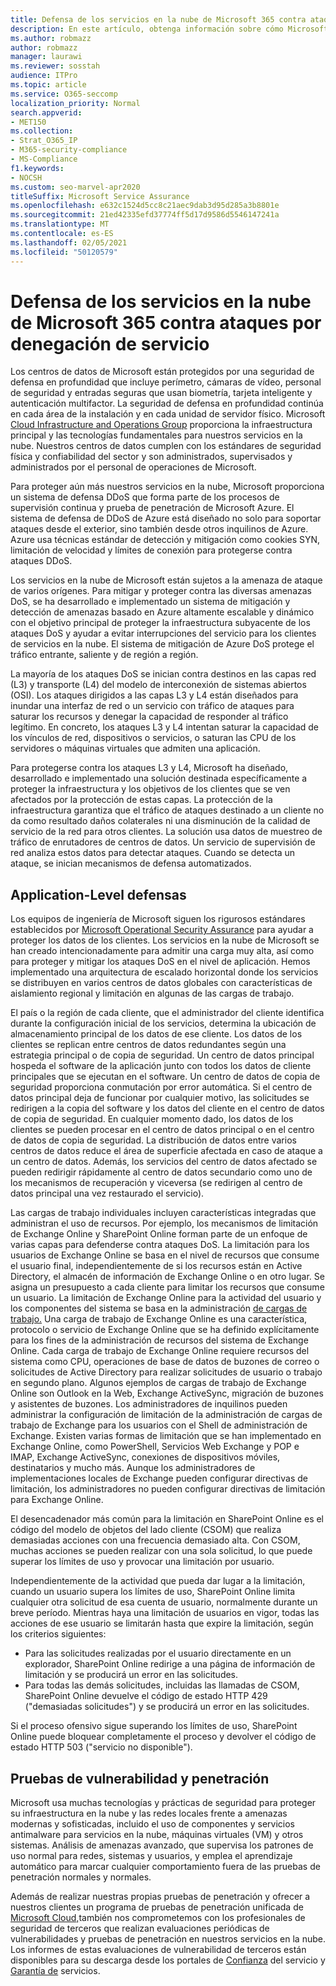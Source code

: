 ```yaml
---
title: Defensa de los servicios en la nube de Microsoft 365 contra ataques por denegación de servicio
description: En este artículo, obtenga información sobre cómo Microsoft defenderá sus servicios en la nube frente a ataques por denegación de servicio (DoS).
ms.author: robmazz
author: robmazz
manager: laurawi
ms.reviewer: sosstah
audience: ITPro
ms.topic: article
ms.service: O365-seccomp
localization_priority: Normal
search.appverid:
- MET150
ms.collection:
- Strat_O365_IP
- M365-security-compliance
- MS-Compliance
f1.keywords:
- NOCSH
ms.custom: seo-marvel-apr2020
titleSuffix: Microsoft Service Assurance
ms.openlocfilehash: e632c1524d5cc8c21aec9dab3d95d285a3b8801e
ms.sourcegitcommit: 21ed42335efd37774ff5d17d9586d5546147241a
ms.translationtype: MT
ms.contentlocale: es-ES
ms.lasthandoff: 02/05/2021
ms.locfileid: "50120579"
---
```

# <a name="defending-microsoft-365-cloud-services-against-denial-of-service-attacks"></a>Defensa de los servicios en la nube de Microsoft 365 contra ataques por denegación de servicio

Los centros de datos de Microsoft están protegidos por una seguridad de defensa en profundidad que incluye perímetro, cámaras de vídeo, personal de seguridad y entradas seguras que usan biometría, tarjeta inteligente y autenticación multifactor. La seguridad de defensa en profundidad continúa en cada área de la instalación y en cada unidad de servidor físico. Microsoft [Cloud Infrastructure and Operations Group](https://www.microsoft.com/cloud-platform/global-datacenters) proporciona la infraestructura principal y las tecnologías fundamentales para nuestros servicios en la nube. Nuestros centros de datos cumplen con los estándares de seguridad física y confiabilidad del sector y son administrados, supervisados y administrados por el personal de operaciones de Microsoft.

Para proteger aún más nuestros servicios en la nube, Microsoft proporciona un sistema de defensa DDoS que forma parte de los procesos de supervisión continua y prueba de penetración de Microsoft Azure. El sistema de defensa de DDoS de Azure está diseñado no solo para soportar ataques desde el exterior, sino también desde otros inquilinos de Azure. Azure usa técnicas estándar de detección y mitigación como cookies SYN, limitación de velocidad y límites de conexión para protegerse contra ataques DDoS.

Los servicios en la nube de Microsoft están sujetos a la amenaza de ataque de varios orígenes. Para mitigar y proteger contra las diversas amenazas DoS, se ha desarrollado e implementado un sistema de mitigación y detección de amenazas basado en Azure altamente escalable y dinámico con el objetivo principal de proteger la infraestructura subyacente de los ataques DoS y ayudar a evitar interrupciones del servicio para los clientes de servicios en la nube. El sistema de mitigación de Azure DoS protege el tráfico entrante, saliente y de región a región.

La mayoría de los ataques DoS se inician contra destinos [](/windows-hardware/drivers/network/windows-network-architecture-and-the-osi-model) en las capas red (L3) y transporte (L4) del modelo de interconexión de sistemas abiertos (OSI). Los ataques dirigidos a las capas L3 y L4 están diseñados para inundar una interfaz de red o un servicio con tráfico de ataques para saturar los recursos y denegar la capacidad de responder al tráfico legítimo. En concreto, los ataques L3 y L4 intentan saturar la capacidad de los vínculos de red, dispositivos o servicios, o saturan las CPU de los servidores o máquinas virtuales que admiten una aplicación.

Para protegerse contra los ataques L3 y L4, Microsoft ha diseñado, desarrollado e implementado una solución destinada específicamente a proteger la infraestructura y los objetivos de los clientes que se ven afectados por la protección de estas capas. La protección de la infraestructura garantiza que el tráfico de ataques destinado a un cliente no da como resultado daños colaterales ni una disminución de la calidad de servicio de la red para otros clientes. La solución usa datos de muestreo de tráfico de enrutadores de centros de datos. Un servicio de supervisión de red analiza estos datos para detectar ataques. Cuando se detecta un ataque, se inician mecanismos de defensa automatizados.

## <a name="application-level-defenses"></a>Application-Level defensas
Los equipos de ingeniería de Microsoft siguen los rigurosos estándares establecidos por [Microsoft Operational Security Assurance](https://www.microsoft.com/SDL/OperationalSecurityAssurance) para ayudar a proteger los datos de los clientes. Los servicios en la nube de Microsoft se han creado intencionadamente para admitir una carga muy alta, así como para proteger y mitigar los ataques DoS en el nivel de aplicación. Hemos implementado una arquitectura de escalado horizontal donde los servicios se distribuyen en varios centros de datos globales con características de aislamiento regional y limitación en algunas de las cargas de trabajo.

El país o la región de cada cliente, que el administrador del cliente identifica durante la configuración inicial de los servicios, determina la ubicación de almacenamiento principal de los datos de ese cliente. Los datos de los clientes se replican entre centros de datos redundantes según una estrategia principal o de copia de seguridad. Un centro de datos principal hospeda el software de la aplicación junto con todos los datos de cliente principales que se ejecutan en el software. Un centro de datos de copia de seguridad proporciona conmutación por error automática. Si el centro de datos principal deja de funcionar por cualquier motivo, las solicitudes se redirigen a la copia del software y los datos del cliente en el centro de datos de copia de seguridad. En cualquier momento dado, los datos de los clientes se pueden procesar en el centro de datos principal o en el centro de datos de copia de seguridad. La distribución de datos entre varios centros de datos reduce el área de superficie afectada en caso de ataque a un centro de datos. Además, los servicios del centro de datos afectado se pueden redirigir rápidamente al centro de datos secundario como uno de los mecanismos de recuperación y viceversa (se redirigen al centro de datos principal una vez restaurado el servicio).

Las cargas de trabajo individuales incluyen características integradas que administran el uso de recursos. Por ejemplo, los mecanismos de limitación de Exchange Online y SharePoint Online forman parte de un enfoque de varias capas para defenderse contra ataques DoS. La limitación para los usuarios de Exchange Online se basa en el nivel de recursos que consume el usuario final, independientemente de si los recursos están en Active Directory, el almacén de información de Exchange Online o en otro lugar. Se asigna un presupuesto a cada cliente para limitar los recursos que consume un usuario. La limitación de Exchange Online para la actividad del usuario y los componentes del sistema se basa en la administración [de cargas de trabajo.](https://technet.microsoft.com/library/jj150503(v=exchg.150).aspx) Una carga de trabajo de Exchange Online es una característica, protocolo o servicio de Exchange Online que se ha definido explícitamente para los fines de la administración de recursos del sistema de Exchange Online. Cada carga de trabajo de Exchange Online requiere recursos del sistema como CPU, operaciones de base de datos de buzones de correo o solicitudes de Active Directory para realizar solicitudes de usuario o trabajo en segundo plano. Algunos ejemplos de cargas de trabajo de Exchange Online son Outlook en la Web, Exchange ActiveSync, migración de buzones y asistentes de buzones. Los administradores de inquilinos pueden administrar la configuración de limitación de la administración de cargas de trabajo de Exchange para los usuarios con el Shell de administración de Exchange. Existen varias formas de limitación que se han implementado en Exchange Online, como PowerShell, Servicios Web Exchange y POP e IMAP, Exchange ActiveSync, conexiones de dispositivos móviles, destinatarios y mucho más. Aunque los administradores de implementaciones locales de Exchange pueden configurar directivas de limitación, los administradores no pueden configurar directivas de limitación para Exchange Online.

El desencadenador más común para la limitación en SharePoint Online es el código del modelo de objetos del lado cliente (CSOM) que realiza demasiadas acciones con una frecuencia demasiado alta. Con CSOM, muchas acciones se pueden realizar con una sola solicitud, lo que puede superar los límites de uso y provocar una limitación por usuario.

Independientemente de la actividad que pueda dar lugar a la limitación, cuando un usuario supera los límites de uso, SharePoint Online limita cualquier otra solicitud de esa cuenta de usuario, normalmente durante un breve período. Mientras haya una limitación de usuarios en vigor, todas las acciones de ese usuario se limitarán hasta que expire la limitación, según los criterios siguientes:
- Para las solicitudes realizadas por el usuario directamente en un explorador, SharePoint Online redirige a una página de información de limitación y se producirá un error en las solicitudes.
- Para todas las demás solicitudes, incluidas las llamadas de CSOM, SharePoint Online devuelve el código de estado HTTP 429 ("demasiadas solicitudes") y se producirá un error en las solicitudes.

Si el proceso ofensivo sigue superando los límites de uso, SharePoint Online puede bloquear completamente el proceso y devolver el código de estado HTTP 503 ("servicio no disponible").

## <a name="vulnerability-and-penetration-testing"></a>Pruebas de vulnerabilidad y penetración
Microsoft usa [](https://www.microsoft.com/trustcenter/security/threatmanagement) muchas tecnologías [](https://blogs.technet.microsoft.com/hybridcloud/2015/05/05/protecting-your-datacenter-and-cloud-from-emerging-threats/) y prácticas de seguridad para proteger su infraestructura en la nube y las redes locales frente a amenazas modernas y sofisticadas, incluido el uso de componentes y servicios antimalware para servicios en la nube, máquinas virtuales (VM) y otros sistemas. Análisis de amenazas avanzado, que supervisa los patrones de uso normal para redes, sistemas y usuarios, y emplea el aprendizaje automático para marcar cualquier comportamiento fuera de las pruebas de penetración normales y normales.

Además de realizar nuestras propias pruebas de penetración y ofrecer a nuestros clientes un programa de pruebas de penetración unificada de [Microsoft Cloud,](https://technet.microsoft.com/mt784683)también nos comprometemos con los profesionales de seguridad de terceros que realizan evaluaciones periódicas de vulnerabilidades y pruebas de penetración en nuestros servicios en la nube. Los informes de estas evaluaciones de vulnerabilidad de terceros están disponibles para su descarga desde los portales de [Confianza](https://aka.ms/STP) del servicio y [Garantía de](https://aka.ms/ServiceAssurance) servicios.
